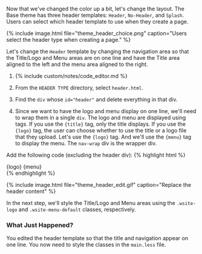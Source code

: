 Now that we've changed the color up a bit, let's change the layout. The Base theme has three header templates: `Header`, `No-Header`, and `Splash`. Users can select which header template to use when they create a page.

{% include image.html file="theme_header_choice.png" caption="Users select the header type when creating a page." %}

Let's change the `Header` template by changing the navigation area so that the Title/Logo and Menu areas are on one line and have the Title area aligned to the left and the menu area aligned to the right.

1. {% include custom/notes/code_editor.md %}

2. From the `HEADER TYPE` directory, select `header.html`.

3. Find the `div` whose `id="header"` and delete everything in that div.

4. Since we want to have the logo and menu display on one line, we'll need to wrap them in a single `div`. The logo and menu are displayed using tags. If you use the `{title}` tag, only the title displays. If you use the `{logo}` tag, the user can choose whether to use the title or a logo file that they upload. Let's use the `{logo}` tag.​ And we'll use the `{menu}` tag to display the menu. The `nav-wrap` div is the wrapper div.

​Add the following code (excluding the header div):
    {% highlight html %}
<div id="header">
    <div class="nav-wrap">
        <div class="container">
            {logo}
            {menu}
        </div>
    </div>
</div>
    {% endhighlight %}

{% include image.html file="theme_header_edit.gif" caption="Replace the header content" %}

In the next step, we'll style the Title/Logo and Menu areas using the `.wsite-logo` and `.wsite-menu-default` classes, respectively.

### What Just Happened?
You edited the header template so that the title and navigation appear on one line. You now need to style the classes in the `main.less` file.
